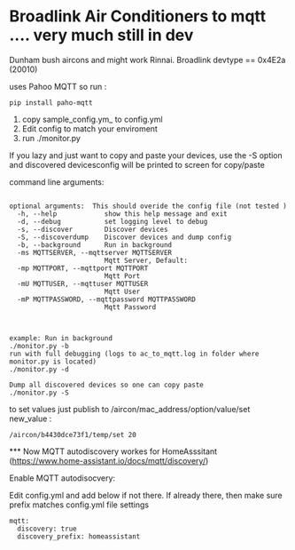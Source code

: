 # Broadlink Air Conditioners to mqtt .... very much still in dev
Dunham bush aircons and might work Rinnai.  Broadlink devtype == 0x4E2a (20010)

uses Pahoo MQTT so run :

```
pip install paho-mqtt
```
1. copy sample_config.ym_ to config.yml
2. Edit config to match your enviroment
3. run ./monitor.py

If you lazy and just want to copy and paste your devices, use the -S option and discovered devicesconfig will be printed to screen for copy/paste


command line arguments: 

```

optional arguments:  This should overide the config file (not tested )
  -h, --help            show this help message and exit
  -d, --debug           set logging level to debug
  -s, --discover        Discover devices
  -S, --discoverdump    Discover devices and dump config
  -b, --background      Run in background
  -ms MQTTSERVER, --mqttserver MQTTSERVER
                        Mqtt Server, Default:
  -mp MQTTPORT, --mqttport MQTTPORT
                        Mqtt Port
  -mU MQTTUSER, --mqttuser MQTTUSER
                        Mqtt User
  -mP MQTTPASSWORD, --mqttpassword MQTTPASSWORD
                        Mqtt Password
  


example: Run in background
./monitor.py -b
run with full debugging (logs to ac_to_mqtt.log in folder where monitor.py is located)
./monitor.py -d

Dump all discovered devices so one can copy paste
./monitor.py -S
```

to set values just publish to /aircon/mac_address/option/value/set  new_value  :
```
/aircon/b4430dce73f1/temp/set 20
```

*** Now MQTT autodiscovery workes for HomeAsssitant  (https://www.home-assistant.io/docs/mqtt/discovery/)

Enable MQTT autodisocvery:

Edit config.yml and add below if not there. If already there, then make sure prefix matches config.yml file settings

```
mqtt:
  discovery: true
  discovery_prefix: homeassistant
  
```

